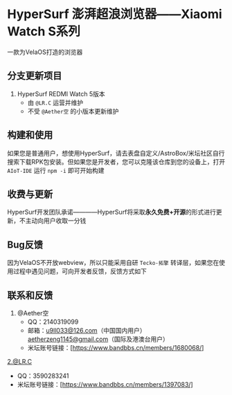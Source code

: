 # HyperSurf 澎湃超浪浏览器——Xiaomi Watch S系列
一款为VelaOS打造的浏览器

## 分支更新项目
1. HyperSurf REDMI Watch 5版本
   - 由 `@LR.C` 运营并维护
   - 不受 `@Aether空` 的小版本更新维护

## 构建和使用
如果您是普通用户，想使用HyperSurf，请去表盘自定义/AstroBox/米坛社区自行搜索下载RPK包安装。但如果您是开发者，您可以克隆该仓库到您的设备上，打开 `AIoT-IDE` 运行 `npm -i` 即可开始构建

## 收费与更新
HyperSurf开发团队承诺————HyperSurf将采取**永久免费+开源**的形式进行更新，不主动向用户收取一分钱


## Bug反馈
因为VelaOS不开放webview，所以只能采用自研 `Tecko-拓擎` 转译层，如果您在使用过程中遇见问题，可向开发者反馈，反馈方式如下

## 联系和反馈
1. @Aether空
   - QQ：2140319099
   - 邮箱：u9ll033@126.com（中国国内用户）aetherzeng1145@gmail.com（国际及港澳台用户）
   - 米坛账号链接：[https://www.bandbbs.cn/members/1680068/]

2.@LR.C
   - QQ：3590283241
   - 米坛账号链接：[https://www.bandbbs.cn/members/1397083/]
